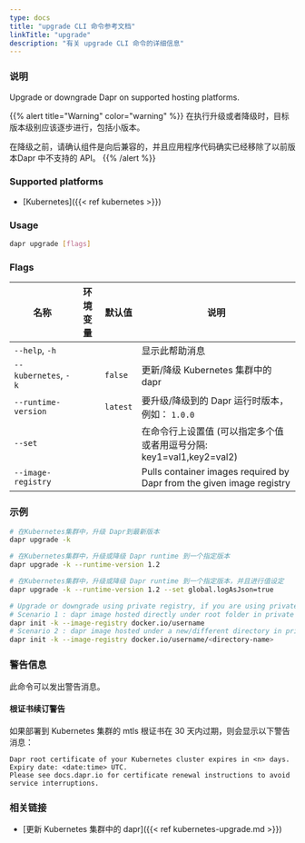 ```yaml
---
type: docs
title: "upgrade CLI 命令参考文档"
linkTitle: "upgrade"
description: "有关 upgrade CLI 命令的详细信息"
---
```


### 说明

Upgrade or downgrade Dapr on supported hosting platforms.

{{% alert title="Warning" color="warning" %}}
在执行升级或者降级时，目标版本级别应该逐步进行，包括小版本。

在降级之前，请确认组件是向后兼容的，并且应用程序代码确实已经移除了以前版本Dapr 中不支持的 API。
{{% /alert %}}

### Supported platforms

- [Kubernetes]({{< ref kubernetes >}})

### Usage

```bash
dapr upgrade [flags]
```

### Flags

| 名称                   | 环境变量 | 默认值      | 说明                                                                    |
| -------------------- | ---- | -------- | --------------------------------------------------------------------- |
| `--help`, `-h`       |      |          | 显示此帮助消息                                                               |
| `--kubernetes`, `-k` |      | `false`  | 更新/降级 Kubernetes 集群中的 dapr                                            |
| `--runtime-version`  |      | `latest` | 要升级/降级到的 Dapr 运行时版本，例如： `1.0.0`                                       |
| `--set`              |      |          | 在命令行上设置值 (可以指定多个值或者用逗号分隔: key1=val1,key2=val2)                        |
| `--image-registry`   |      |          | Pulls container images required by Dapr from the given image registry |

### 示例

```bash
# 在Kubernetes集群中，升级 Dapr到最新版本
dapr upgrade -k

# 在Kubernetes集群中，升级或降级 Dapr runtime 到一个指定版本
dapr upgrade -k --runtime-version 1.2

# 在Kubernetes集群中，升级或降级 Dapr runtime 到一个指定版本，并且进行值设定
dapr upgrade -k --runtime-version 1.2 --set global.logAsJson=true
```
```bash
# Upgrade or downgrade using private registry, if you are using private registry for hosting dapr images and have used it while doing `dapr init -k`
# Scenario 1 : dapr image hosted directly under root folder in private registry - 
dapr init -k --image-registry docker.io/username
# Scenario 2 : dapr image hosted under a new/different directory in private registry - 
dapr init -k --image-registry docker.io/username/<directory-name>
```

### 警告信息
此命令可以发出警告消息。

#### 根证书续订警告
如果部署到 Kubernetes 集群的 mtls 根证书在 30 天内过期，则会显示以下警告消息：

```
Dapr root certificate of your Kubernetes cluster expires in <n> days. Expiry date: <date:time> UTC. 
Please see docs.dapr.io for certificate renewal instructions to avoid service interruptions.
```

### 相关链接

- [更新 Kubernetes 集群中的 dapr]({{< ref kubernetes-upgrade.md >}})